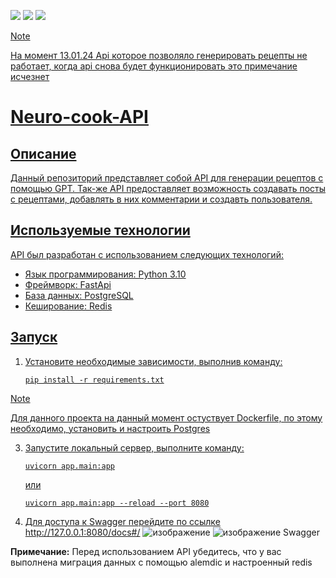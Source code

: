 <img src=https://img.shields.io/badge/python-3.10-violet> <img src=https://img.shields.io/badge/style-black-green>
<a href="./README-EN.md"><img src=https://img.shields.io/badge/open_in-English-blue>
> [!Note]
> На момент 13.01.24 Api которое позволяло генерировать рецепты не работает, когда api снова будет функционировать это примечание исчезнет
# Neuro-cook-API 
## Описание
Данный репозиторий представляет собой API для генерации рецептов с помощью GPT. 
Так-же API предоставляет возможность создавать посты с рецептами, добавлять в них комментарии и создавть пользователя.

## Используемые технологии
API был разработан с использованием следующих технологий:
- Язык программирования: Python 3.10
- Фреймворк: FastApi
- База данных: PostgreSQL
- Кеширование: Redis

## Запуск
1. Установите необходимые зависимости, выполнив команду:
   ```
   pip install -r requirements.txt
   ```
> [!Note]
> Для данного проекта на данный момент остуствует Dockerfile, по этому необходимо, установить и настроить Postgres

3. Запустите локальный сервер, выполните команду:
   ```
   uvicorn app.main:app
   ```
   или
   ```
   uvicorn app.main:app --reload --port 8080
   ```


4. Для доступа к Swagger перейдите по ссылке http://127.0.0.1:8080/docs#/
   ![изображение](https://github.com/ded2322/Neuro-cook-API/assets/151318767/56fa6e4d-22a8-45bb-8415-640faaecef1d)
   ![изображение](https://github.com/ded2322/Neuro-cook-API/assets/151318767/86fd7ea2-e54e-4942-bd36-1742417ccf6c)
   Swagger

**Примечание:** Перед использованием API убедитесь, что у вас выполнена миграция данных с помощью alemdic и настроенный redis
